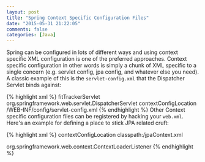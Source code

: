 ```yaml
---
layout: post
title: "Spring Context Specific Configuration Files"
date: "2015-05-31 21:22:05"
comments: false
categories: [Java]
---
```


Spring can be configured in lots of different ways and using context specific XML configuration is one of the preferred approaches. Context specific configuration in other words is simply a chunk of XML specific to a single concern (e.g. servlet config, jpa config, and whatever else you need). A classic example of this is the `servlet-config.xml` that the Dispatcher Servlet binds against:

{% highlight xml %}
<servlet>
  <servlet-name>fitTrackerServlet</servlet-name>
  <servlet-class>org.springframework.web.servlet.DispatcherServlet</servlet-class>
  <init-param>
    <param-name>contextConfigLocation</param-name>
    <param-value>/WEB-INF/config/servlet-config.xml</param-value>
  </init-param>
</servlet>
{% endhighlight %}
Other Context specific configuration files can be registered by hacking your `web.xml`. Here's an example for defining a place to stick JPA related cruft:

{% highlight xml %}
<context-param>
    <param-name>contextConfigLocation</param-name>
    <param-value>classpath:/jpaContext.xml</param-value>
</context-param>

<listener>
    <listener-class>org.springframework.web.context.ContextLoaderListener</listener-class>
</listener>
{% endhighlight %}
